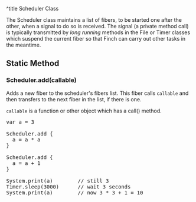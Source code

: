 ^title Scheduler Class

The Scheduler class maintains a list of fibers, to be started one after the other, when a signal to do so is received. The signal (a private method call) is typically transmitted by _long running_ methods in the File or Timer classes which suspend the current fiber so that Finch can carry out other tasks in the meantime.

## Static Method

### Scheduler.**add**(callable)

Adds a new fiber to the scheduler's fibers list. This fiber calls `callable` and then transfers to the next fiber in the list, if there is one.

`callable` is a function or other object which has a call() method.

<pre class="snippet">
var a = 3

Scheduler.add {
  a = a * a
}

Scheduler.add {
  a = a + 1
}

System.print(a)        // still 3
Timer.sleep(3000)      // wait 3 seconds
System.print(a)        // now 3 * 3 + 1 = 10
</pre>
